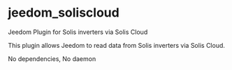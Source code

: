 # jeedom_soliscloud
Jeedom Plugin for Solis inverters via Solis Cloud

This plugin allows Jeedom to read data from Solis inverters via Solis Cloud.

No dependencies, 
No daemon
